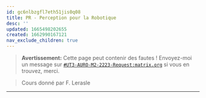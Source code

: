 ```yaml
---
id: gc6nlbzgfl7eth51jis0q08
title: PR - Perception pour la Robotique
desc: ''
updated: 1665498202655
created: 1662990167121
nav_exclude_children: true
---
```



> **Avertissement:**
Cette page peut contenir des fautes ! Envoyez-moi un message sur [`#UT3-AURO-M2-2223-Request:matrix.org`](https://matrix.to/#/#UT3-AURO-M2-2223-Request:matrix.org) si vous en trouvez, merci.

> Cours donné par F. Lerasle

---

